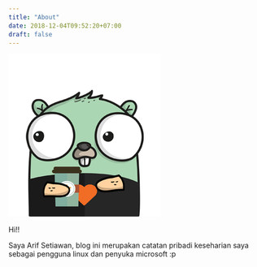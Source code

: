```yaml
---
title: "About"
date: 2018-12-04T09:52:20+07:00
draft: false
---
```

![](../static/img/gophergreen.png)

Hi!!

Saya Arif Setiawan, blog ini merupakan catatan pribadi keseharian saya sebagai pengguna linux dan penyuka microsoft :p

